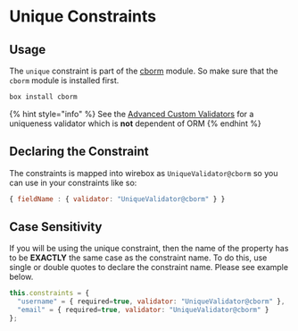 # Unique Constraints

## Usage

The `unique` constraint is part of the [cborm](https://github.com/coldbox/cbox-cborm) module. So make sure that the `cborm` module is installed first.

```bash
box install cborm
```

{% hint style="info" %}
See the [Advanced Custom Validators](../custom-validators/advanced-custom-validators.md) for a uniqueness validator which is **not** dependent of ORM
{% endhint %}

## Declaring the Constraint

The constraints is mapped into wirebox as `UniqueValidator@cborm` so you can use in your constraints like so:

```javascript
{ fieldName : { validator: "UniqueValidator@cborm" } }
```

## Case Sensitivity

If you will be using the unique constraint, then the name of the property has to be **EXACTLY** the same case as the constraint name. To do this, use single or double quotes to declare the constraint name. Please see example below.

```javascript
this.constraints = {
  "username" = { required=true, validator: "UniqueValidator@cborm" },
  "email" = { required=true, validator: "UniqueValidator@cborm" }
};
```

